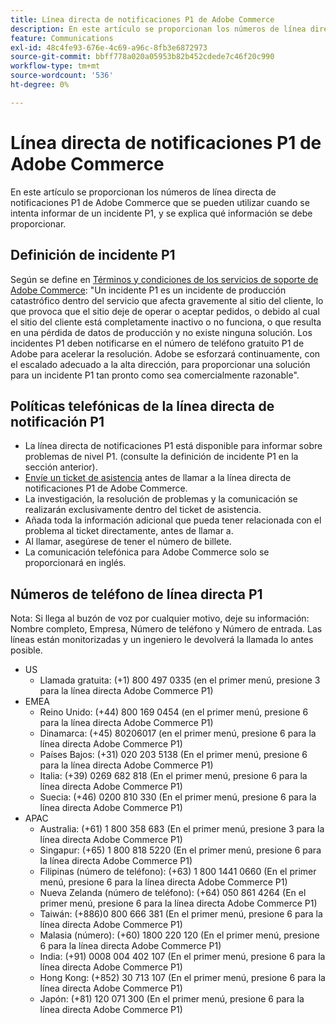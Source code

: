 ```yaml
---
title: Línea directa de notificaciones P1 de Adobe Commerce
description: En este artículo se proporcionan los números de línea directa de notificaciones P1 de Adobe Commerce que se pueden utilizar cuando se intenta informar de un incidente P1, y se explica qué información se debe proporcionar.
feature: Communications
exl-id: 48c4fe93-676e-4c69-a96c-8fb3e6872973
source-git-commit: bbff778a020a05953b82b452cdede7c46f20c990
workflow-type: tm+mt
source-wordcount: '536'
ht-degree: 0%

---
```


# Línea directa de notificaciones P1 de Adobe Commerce

En este artículo se proporcionan los números de línea directa de notificaciones P1 de Adobe Commerce que se pueden utilizar cuando se intenta informar de un incidente P1, y se explica qué información se debe proporcionar.

## Definición de incidente P1

Según se define en [Términos y condiciones de los servicios de soporte de Adobe Commerce](https://www.adobe.com/content/dam/cc/en/legal/terms/enterprise/pdfs/Magento-Support-Services-Terms-and-Conditions.pdf): &quot;Un incidente P1 es un incidente de producción catastrófico dentro del servicio que afecta gravemente al sitio del cliente, lo que provoca que el sitio deje de operar o aceptar pedidos, o debido al cual el sitio del cliente está completamente inactivo o no funciona, o que resulta en una pérdida de datos de producción y no existe ninguna solución. Los incidentes P1 deben notificarse en el número de teléfono gratuito P1 de Adobe para acelerar la resolución. Adobe se esforzará continuamente, con el escalado adecuado a la alta dirección, para proporcionar una solución para un incidente P1 tan pronto como sea comercialmente razonable&quot;.

## Políticas telefónicas de la línea directa de notificación P1

* La línea directa de notificaciones P1 está disponible para informar sobre problemas de nivel P1. (consulte la definición de incidente P1 en la sección anterior).
* [Envíe un ticket de asistencia](https://experienceleague.adobe.com/docs/commerce-knowledge-base/kb/help-center-guide/magento-help-center-user-guide.html?lang=en#submit-ticket) antes de llamar a la línea directa de notificaciones P1 de Adobe Commerce.
* La investigación, la resolución de problemas y la comunicación se realizarán exclusivamente dentro del ticket de asistencia.
* Añada toda la información adicional que pueda tener relacionada con el problema al ticket directamente, antes de llamar a.
* Al llamar, asegúrese de tener el número de billete.
* La comunicación telefónica para Adobe Commerce solo se proporcionará en inglés.

## Números de teléfono de línea directa P1

Nota: Si llega al buzón de voz por cualquier motivo, deje su información: Nombre completo, Empresa, Número de teléfono y Número de entrada. Las líneas están monitorizadas y un ingeniero le devolverá la llamada lo antes posible.

* US
   * Llamada gratuita: (+1) 800 497 0335 (en el primer menú, presione 3 para la línea directa Adobe Commerce P1)
* EMEA
   * Reino Unido: (+44) 800 169 0454 (en el primer menú, presione 6 para la línea directa Adobe Commerce P1)
   * Dinamarca: (+45) 80206017 (en el primer menú, presione 6 para la línea directa Adobe Commerce P1)
   * Países Bajos: (+31) 020 203 5138 (En el primer menú, presione 6 para la línea directa Adobe Commerce P1)
   * Italia: (+39) 0269 682 818 (En el primer menú, presione 6 para la línea directa Adobe Commerce P1)
   * Suecia: (+46) 0200 810 330 (En el primer menú, presione 6 para la línea directa Adobe Commerce P1)
* APAC
   * Australia: (+61) 1 800 358 683 (En el primer menú, presione 3 para la línea directa Adobe Commerce P1)
   * Singapur: (+65) 1 800 818 5220 (En el primer menú, presione 6 para la línea directa Adobe Commerce P1)
   * Filipinas (número de teléfono): (+63) 1 800 1441 0660 (En el primer menú, presione 6 para la línea directa Adobe Commerce P1)
   * Nueva Zelanda (número de teléfono): (+64) 050 861 4264 (En el primer menú, presione 6 para la línea directa Adobe Commerce P1)
   * Taiwán: (+886)0 800 666 381 (En el primer menú, presione 6 para la línea directa Adobe Commerce P1)
   * Malasia (número): (+60) 1800 220 120 (En el primer menú, presione 6 para la línea directa Adobe Commerce P1)
   * India: (+91) 0008 004 402 107 (En el primer menú, presione 6 para la línea directa Adobe Commerce P1)
   * Hong Kong: (+852) 30 713 107 (En el primer menú, presione 6 para la línea directa Adobe Commerce P1)
   * Japón: (+81) 120 071 300 (En el primer menú, presione 6 para la línea directa Adobe Commerce P1)
